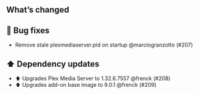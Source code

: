 ## What’s changed

## 🐛 Bug fixes

- Remove stale plexmediaserver.pid on startup @marciogranzotto (#207)

## ⬆️ Dependency updates

- ⬆️ Upgrades Plex Media Server to 1.32.6.7557 @frenck (#208)
- ⬆️ Upgrades add-on base image to 9.0.1 @frenck (#209)
